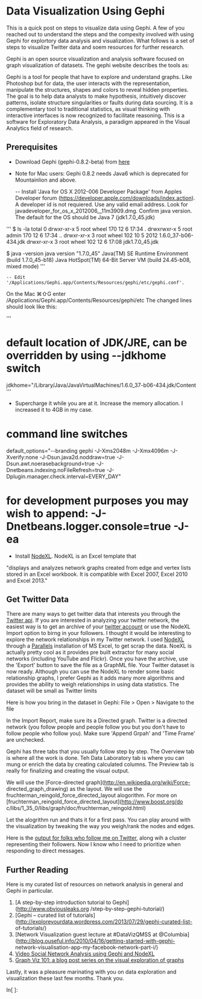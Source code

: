 
# Data Visualization Using Gephi

This is a quick post on steps to visualize data using Gephi.  A few of you
reached out to understand the steps and the compexity involved with using Gephi
for explortory data analysis and visualization.  What follows is a set of steps
to visualize Twitter data and soem resources for further research.

Gephi is an open source visualization and analysis software focused on graph
visualization of datasets. The gephi website describes the tools as:

Gephi is a tool for people that have to explore and understand graphs. Like Photoshop but for data, the user interacts with the representation, manipulate the structures, shapes and colors to reveal hidden properties. The goal is to help data analysts to make hypothesis, intuitively discover patterns, isolate structure singularities or faults during data sourcing. It is a complementary tool to traditional statistics, as visual thinking with interactive interfaces is now recognized to facilitate reasoning. This is a software for Exploratory Data Analysis, a paradigm appeared in the Visual Analytics field of research.

## Prerequisites

- Download Gephi (gephi-0.8.2-beta) from [here](https://gephi.org/)
- Note for Mac users:  Gephi 0.8.2 needs Java6 which is deprecated for
Mountainlion and above.

    -- Install 'Java for OS X 2012-006 Developer Package' from Apples Developer
forum (https://developer.apple.com/downloads/index.action).  A developer id is
not requiered.  Use any valid email address.  Look for
javadeveloper_for_os_x_2012006__11m3909.dmg.  Confirm java version.  The default
for the OS should be Java 7 (jdk1.7.0_45.jdk)



'''
$ ls -la
total 0
drwxr-xr-x  5 root  wheel  170 12  6 17:34 .
drwxrwxr-x  5 root  admin  170 12  6 17:34 ..
drwxr-xr-x  3 root  wheel  102 10  5  2012 1.6.0_37-b06-434.jdk
drwxr-xr-x  3 root  wheel  102 12  6 17:08 jdk1.7.0_45.jdk

$ java -version
java version &quot;1.7.0_45&quot;
Java(TM) SE Runtime Environment (build 1.7.0_45-b18)
Java HotSpot(TM) 64-Bit Server VM (build 24.45-b08, mixed mode)
'''


    -- Edit '/Applications/Gephi.app/Contents/Resources/gephi/etc/gephi.conf'.
On the Mac ⌘⇧G enter /Applications/Gephi.app/Contents/Resources/gephi/etc
    The changed lines should look like this:

'''
# default location of JDK/JRE, can be overridden by using --jdkhome  switch
jdkhome=&quot;/Library/Java/JavaVirtualMachines/1.6.0_37-b06-434.jdk/Content
'''

- Supercharge it while you are at it.  Increase the memory allocation.  I
increased it to 4GB in my case.

# command line switches
default_options="--branding gephi -J-Xms2048m -J-Xmx4096m -J-Xverify:none -J-Dsun.java2d.noddraw=true -J-Dsun.awt.noerasebackground=true -J-Dnetbeans.indexing.noFileRefresh=true -J-Dplugin.manager.check.interval=EVERY_DAY"
# for development purposes you may wish to append: -J-Dnetbeans.logger.console=true -J-ea

- Install [NodeXL](http://nodexl.codeplex.com/releases/view/117659).  NodeXL is
an Excel template that

"displays and analyzes network graphs created from edge and vertex lists stored in an Excel workbook. It is compatible with Excel 2007, Excel 2010 and Excel 2013."

## Get Twitter Data

There are many ways to get twitter data that interests you through the [Twitter
api](https://dev.twitter.com/docs/streaming-apis/streams/public).  If you are
interested in analyzing your twitter network, the easiest way is to get an
archive of your [twitter account](https://twitter.com/settings/account) or use
the NodeXL Import option to birng in your followers.
I thought it would be interesting to explore the network relationships in my
Twitter network.  I used [NodeXL](http://nodexl.codeplex.com/) through a
[Parallels](http://www.parallels.com/) installation of MS Excel, to get scrap
the data.  NoeXL is actually pretty cool as it provides pre built extractor for
many social networks (including YouTube and Flickr).  Once you have the archive,
use the 'Export' button to save the file as a GraphML file.  Your Twitter
dataset is now ready.  Although you can use the NodeXL to render some basic
relationship graphs, I prefer Gephi as it adds many more algorithms and provides
the ability to weigh relationships in using data statistics.  The dataset will
be small as Twitter limits

Here is how you bring in the dataset in Gephi: File > Open > Navigate to the
file

In the Import Report, make sure its a Directed graph.  Twitter is a directed
network (you follow people and people follow you but you don't have to follow
people who follow you).  Make sure 'Append Grpah' and 'Time Frame' are
unchecked.

Gephi has three tabs that you usually follow step by step.  The Overview tab is
where all the work is done.  Teh Data Laboratory tab is where you can mung or
enrich the data by creating calculated columns.  The Preview tab is really for
finalizing and creating the visual output.

We will use the [Force-directed graph](http://en.wikipedia.org/wiki/Force-
directed_graph_drawing) as the layout.  We will use the
fruchterman_reingold_force_directed_layout alogorithm.
For more on [fruchterman_reingold_force_directed_layout](http://www.boost.org/do
c/libs/1_35_0/libs/graph/doc/fruchterman_reingold.html)

Let the alogrithm run and thats it for a first pass.  You can play around with
the visualization by tweaking the way you weigh/rank the nodes and edges.

Here is the [output for folks who follow me on
Twitter](https://dl.dropboxusercontent.com/u/10381353/blogPost3.png), along wih
a cluster representing their followers.  Now I know who I need to prioritize
when responding to direct messages.


## Further Reading

Here is my curated list of resources on network analysis in general and Gephi in
particular.

1.  [A step-by-step introduction tutorial to Gephi](http://www.obviousleaks.org
/step-by-step-gephi-tutorial/)
2.  [Gephi – curated list of
tutorials](http://exploreyourdata.wordpress.com/2013/07/29/gephi-curated-list-
of-tutorials/)
3.  [Network Visualization guest lecture at #DataVizQMSS at
@Columbia](http://blog.ouseful.info/2010/04/16/getting-started-with-gephi-
network-visualisation-app-my-facebook-network-part-i/)
4.  [Video Social Network Analysis using Gephi and
NodeXL](https://www.youtube.com/watch?v=hN3-wTOxrsY)
5.  [Graph Viz 101: a blog post series on the visual exploration of
graphs](http://linkurio.us/graph-viz-101/)

Lastly, it was a pleasure marinating with you on data exploration and
visualization these last few months.  Thank you.

In[ ]:

```

```
